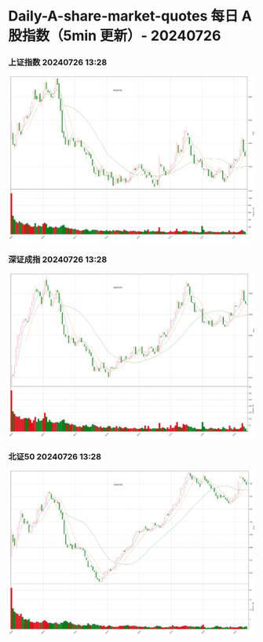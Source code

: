 
# Daily-A-share-market-quotes 每日 A 股指数（5min 更新）- 20240726

### 上证指数 20240726 13:28
![](./fig/2024/7/20240726-sh000001.png)

### 深证成指 20240726 13:28
![](./fig/2024/7/20240726-sz399001.png)

### 北证50 20240726 13:28
![](./fig/2024/7/20240726-bj899050.png)
